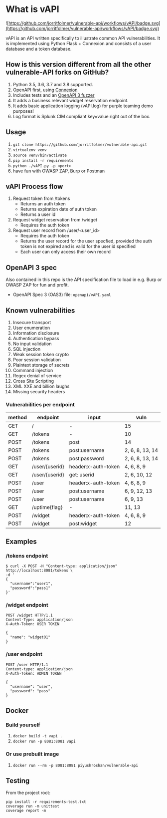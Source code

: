 # What is vAPI

![https://github.com/jorritfolmer/vulnerable-api/workflows/vAPI/badge.svg](https://github.com/jorritfolmer/vulnerable-api/workflows/vAPI/badge.svg)

vAPI is an API written specifically to illustrate common API vulnerabilities.
It is implemented using Python Flask + Connexion and consists of a user database and a token database.

## How is this version different from all the other vulnerable-API forks on GitHub?

1. Python 3.5, 3.6, 3.7 and 3.8 supported.
1. OpenAPI first, using [Connexion](https://github.com/zalando/connexion)
1. Includes tests and an [OpenAPI 3 fuzzer](https://github.com/vwt-digital/openapi3-fuzzer)
1. It adds a business relevant widget reservation endpoint.
1. It adds basic application logging (vAPI.log) for purple teaming demo purposes! 
1. Log format is Splunk CIM compliant key=value right out of the box.

## Usage

1. `git clone https://github.com/jorritfolmer/vulnerable-api.git`
1. `virtualenv venv`
1. `source venv/bin/activate`
1. `pip install -r requirements`
1. `python ./vAPI.py -p <port>`
1. have fun with OWASP ZAP, Burp or Postman

## vAPI Process flow

1. Request token from /tokens
    - Returns an auth token
    - Returns expiration date of auth token
    - Returns a user id
1. Request widget reservation from /widget
    - Requires the auth token
1. Request user record from /user/\<user\_id\>
    - Requires the auth token
    - Returns the user record for the user specfied, provided the auth token is not expired and is valid for the user id specified
    - Each user can only access their own record

## OpenAPI 3 spec

Also contained in this repo is the API specification file to load in e.g. Burp or OWASP ZAP for fun and profit.

- OpenAPI Spec 3 (OAS3) file: `openapi/vAPI.yaml`

## Known vulnerabilities

1. Insecure transport
2. User enumeration
3. Information disclosure
4. Authentication bypass
5. No input validation
6. SQL injection
8. Weak session token crypto
9. Poor session validation
10. Plaintext storage of secrets
11. Command injection
12. Regex denial of service
13. Cross Site Scripting
14. XML XXE and billion laughs
15. Missing security headers 

### Vulnerabilities per endpoint

| method | endpoint       | input               | vuln            
|--------|----------------|---------------------|-----------------
| GET    | /              | -                   | 15              
| GET    | /tokens        | -                   | 10              
| POST   | /tokens        | post                | 14              
| POST   | /tokens        | post:username       | 2, 6, 8, 13, 14 
| POST   | /tokens        | post:password       | 2, 6, 8, 13, 14 
| GET    | /user/{userid} | header:x-auth-token | 4, 6, 8, 9      
| GET    | /user/{userid} | get: userid         | 2, 6, 10, 12    
| POST   | /user          | header:x-auth-token | 4, 6, 8, 9      
| POST   | /user          | post:username       | 6, 9, 12, 13    
| POST   | /user          | post:username       | 6, 9, 13        
| GET    | /uptime{flag}  | -                   | 11, 13
| POST   | /widget        | header:x-auth-token | 4, 6, 8, 9      
| POST   | /widget        | post:widget         | 12              


## Examples

### /tokens endpoint

````
$ curl -X POST -H "Content-type: application/json" http://localhost:8081/tokens \
-d '
{
  "username":"user1",
  "password":"pass1"
}'
````

### /widget endpoint

```
POST /widget HTTP/1.1
Content-Type: application/json
X-Auth-Token: USER TOKEN

{
  "name": "widget01"
}
```


### /user endpoint

```
POST /user HTTP/1.1
Content-type: application/json
X-Auth-Token: ADMIN TOKEN

{
  "username": "user",
  "password": "pass"
}
```

## Docker

### Build yourself
1. `docker build -t vapi .`
1. `docker run -p 8081:8081 vapi`


### Or use prebuilt image
1. `docker run --rm -p 8081:8081 piyushroshan/vulnerable-api` 

## Testing

From the project root:

```
pip install -r requirements-test.txt
coverage run -m unittest
coverage report -m

```

